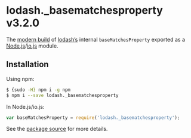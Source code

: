 # lodash._basematchesproperty v3.2.0

The [modern build](https://github.com/lodash/lodash/wiki/Build-Differences) of [lodash’s](https://lodash.com/) internal `baseMatchesProperty` exported as a [Node.js](http://nodejs.org/)/[io.js](https://iojs.org/) module.

## Installation

Using npm:

```bash
$ {sudo -H} npm i -g npm
$ npm i --save lodash._basematchesproperty
```

In Node.js/io.js:

```js
var baseMatchesProperty = require('lodash._basematchesproperty');
```

See the [package source](https://github.com/lodash/lodash/blob/3.2.0-npm-packages/lodash._basematchesproperty) for more details.
